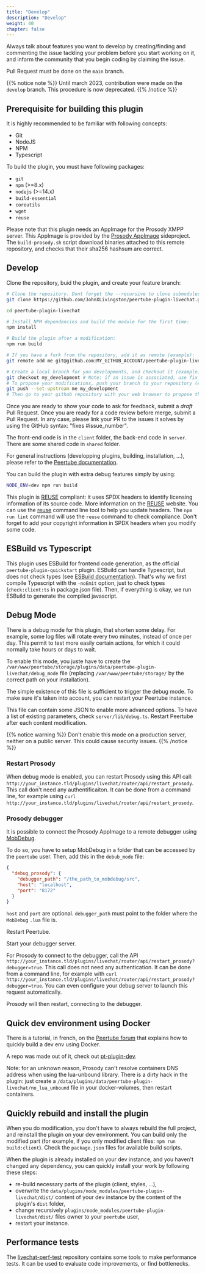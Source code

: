 ```yaml
---
title: "Develop"
description: "Develop"
weight: 40
chapter: false
---
```


Always talk about features you want to develop by creating/finding and commenting the issue tackling your problem
before you start working on it, and inform the community that you begin coding by claiming the issue.

Pull Request must be done on the `main` branch.

{{% notice note %}}
Until march 2023, contribution were made on the `develop` branch. This procedure is now deprecated.
{{% /notice %}}

## Prerequisite for building this plugin

It is highly recommended to be familiar with following concepts:

* Git
* NodeJS
* NPM
* Typescript

To build the plugin, you must have following packages:

* `git`
* `npm` (>=8.x)
* `nodejs` (>=14.x)
* `build-essential`
* `coreutils`
* `wget`
* `reuse`

Please note that this plugin needs an AppImage for the Prosody XMPP server.
This AppImage is provided by the [Prosody AppImage](https://github.com/JohnXLivingston/prosody-appimage) sideproject.
The `build-prosody.sh` script download binaries attached to this remote repository, and checks that their sha256 hashsum are correct.

## Develop

Clone the repository, buid the plugin, and create your feature branch:

```bash
# Clone the repository. Dont forget the --recursive to clone submodules.
git clone https://github.com/JohnXLivingston/peertube-plugin-livechat.git --recursive

cd peertube-plugin-livechat

# Install NPM dependencies and build the module for the first time:
npm install

# Build the plugin after a modification:
npm run build

# If you have a fork from the repository, add it as remote (example):
git remote add me git@github.com:MY_GITHUB_ACCOUNT/peertube-plugin-livechat.git

# Create a local branch for you developments, and checkout it (example):
git checkout my_development # Note: if an issue is associated, use fix_1234 as your branch name (where 1234 is the issue's number)
# To propose your modifications, push your branch to your repository (example):
git push --set-upstream me my_development
# Then go to your github repository with your web browser to propose the Pull Request (see additional instructions below)
```

Once you are ready to show your code to ask for feedback, submit a *draft* Pull Request.
Once you are ready for a code review before merge, submit a Pull Request.
In any case, please link your PR to the issues it solves by using the GitHub syntax: "fixes #issue_number".

The front-end code is in the `client` folder, the back-end code in `server`. There are some shared code in `shared` folder.

For general instructions (developping plugins, building, installation, ...), please refer to the [Peertube documentation](https://docs.joinpeertube.org/contribute-plugins?id=write-a-plugintheme).

You can build the plugin with extra debug features simply by using:

```bash
NODE_ENV=dev npm run build
```

This plugin is [REUSE](https://reuse.software/) compliant: it uses SPDX headers to identify licensing information of its source code.
More information on the [REUSE](https://reuse.software/) website.
You can use the [reuse](https://reuse.readthedocs.io/en/stable/readme.html#) command line tool to help you update headers.
The `npm run lint` command will use the `reuse` command to check compliance.
Don't forget to add your copyright information in SPDX headers when you modify some code.

## ESBuild vs Typescript

This plugin uses ESBuild for frontend code generation, as the official `peertube-plugin-quickstart` plugin.
ESBuild can handle Typescript, but does not check types (see [ESBuild documentation](https://esbuild.github.io/content-types/#typescript)).
That's why we first compile Typescript with the `-noEmit` option, just to check types (`check:client:ts` in package.json file).
Then, if everything is okay, we run ESBuild to generate the compiled javascript.

## Debug Mode

There is a debug mode for this plugin, that shorten some delay.
For example, some log files will rotate every two minutes, instead of once per day.
This permit to test more easily certain actions, for which it could normally take hours or days to wait.

To enable this mode, you juste have to create the `/var/www/peertube/storage/plugins/data/peertube-plugin-livechat/debug_mode` file (replacing `/var/www/peertube/storage/` by the correct path on your installation).

The simple existence of this file is sufficient to trigger the debug mode.
To make sure it's taken into account, you can restart your Peertube instance.

This file can contain some JSON to enable more advanced options.
To have a list of existing parameters, check `server/lib/debug.ts`.
Restart Peertube after each content modification.

{{% notice warning %}}
Don't enable this mode on a production server, neither on a public server.
This could cause security issues.
{{% /notice %}}

### Restart Prosody

When debug mode is enabled, you can restart Prosody using this API call: `http://your_instance.tld/plugins/livechat/router/api/restart_prosody`.
This call don't need any authentificaiton.
It can be done from a command line, for example using `curl http://your_instance.tld/plugins/livechat/router/api/restart_prosody`.

### Prosody debugger

It is possible to connect the Prosody AppImage to a remote debugger using [MobDebug](https://luarocks.org/modules/paulclinger/mobdebug).

To do so, you have to setup MobDebug in a folder that can be accessed by the `peertube` user.
Then, add this in the `debub_mode` file:

```json
{
  "debug_prosody": {
    "debugger_path": "/the_path_to_mobdebug/src",
    "host": "localhost",
    "port": "8172"
  }
}
```

`host` and `port` are optional. `debugger_path` must point to the folder where the `MobDebug` `.lua` file is.

Restart Peertube.

Start your debugger server.

For Prosody to connect to the debugger, call the API `http://your_instance.tld/plugins/livechat/router/api/restart_prosody?debugger=true`.
This call does not need any authentication.
It can be done from a command line, for example with `curl http://your_instance.tld/plugins/livechat/router/api/restart_prosody?debugger=true`.
You can even configure your debug server to launch this request automatically.

Prosody will then restart, connecting to the debugger.

## Quick dev environment using Docker

There is a tutorial, in french, on the [Peertube forum](https://framacolibri.org/t/tutoriel-creer-un-environnement-de-developpement-de-plugin-peertube-rapidement-en-utilisant-docker-et-qui-permet-de-tester-la-federation/17631) that explains how to quickly build a dev env using Docker.

A repo was made out of it, check out [pt-plugin-dev](https://codeberg.org/mose/pt-plugin-dev).

Note: for an unknown reason, Prosody can't resolve containers DNS address when using the lua-unbound library.
There is a dirty hack in the plugin: just create a `/data/plugins/data/peertube-plugin-livechat/no_lua_unbound` file in your docker-volumes, then restart containers.

## Quickly rebuild and install the plugin

When you do modification, you don't have to always rebuild the full project, and reinstall the plugin on your dev environment.
You can build only the modified part (for example, if you only modified client files: `npm run build:client`).
Check the `package.json` files for available build scripts.

When the plugin is already installed on your dev instance, and you haven't changed any dependency, you can quickly install your work by following these steps:

* re-build necessary parts of the plugin (client, styles, ...),
* overwrite the `data/plugins/node_modules/peertube-plugin-livechat/dist/` content of your dev instance by the content of the plugin's `dist` folder,
* change recursively `plugins/node_modules/peertube-plugin-livechat/dist/` files owner to your `peertube` user,
* restart your instance.

## Performance tests

The [livechat-perf-test](https://github.com/JohnXLivingston/livechat-perf-test) repository contains some tools to make performance tests.
It can be used to evaluate code improvements, or find bottlenecks.
